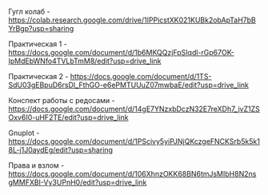 Гугл колаб - https://colab.research.google.com/drive/1IPPicstXK021KUBk2obApTaH7bBYrBgp?usp=sharing

Практическая 1 - https://docs.google.com/document/d/1b6MKQQzjFpSIqdl-rGp67OK-IpMdEbWNfo4TVLbTmM8/edit?usp=drive_link

Практическая 2 - https://docs.google.com/document/d/1TS-SdU03gEBpuD6rsDI_FthGO-e6ePMTUUuZ07mwbaE/edit?usp=drive_link

Конспект работы с редосами - https://docs.google.com/document/d/14gE7YNzxbDczN32E7reXDh7_jvZ1ZSOxv6I0-uHF2TE/edit?usp=drive_link

Gnuplot - https://docs.google.com/document/d/1PScivy5yiPJNjQKczgeFNCKSrb5k5k18L-j1J0aydEg/edit?usp=sharing

Права и взлом - https://docs.google.com/document/d/106XhnzOKK68BN6tmJsMIbH8N2nsgMMFXBI-Vy3UPnH0/edit?usp=drive_link

